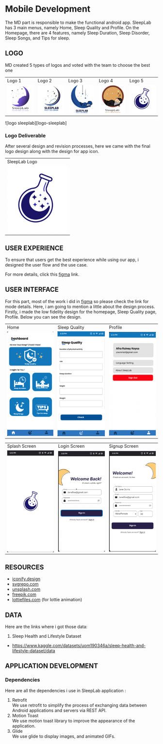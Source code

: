 # Mobile Development
The MD part is responsible to make the functional android app. SleepLab has 3 main menus, namely Home, Sleep Quality and Profile. 
On the Homepage, there are 4 features, namely Sleep Duration, Sleep Disorder, Sleep Songs, and Tips for sleep.

## LOGO
MD created 5 types of logos and voted with the team to choose the best one
<table>
  <tr>
    <td>Logo 1</td>
     <td>Logo 2 </td>
     <td>Logo 3</td>
    <td>Logo 4</td>
     <td>Logo 5</td>
  </tr>
  <tr>
    <td><img src="https://github.com/abdulrohman19/SleepLab/blob/android-developer/Logo/logo1.png" width=200></td>
    <td><img src="https://github.com/abdulrohman19/SleepLab/blob/android-developer/Logo/logo2.png" width=200 ></td>
    <td><img src="https://github.com/abdulrohman19/SleepLab/blob/android-developer/Logo/logo3.png" width=200 ></td>
    <td><img src="https://github.com/abdulrohman19/SleepLab/blob/android-developer/Logo/logo4.png" width=200></td>
    <td><img src="https://github.com/abdulrohman19/SleepLab/blob/android-developer/Logo/logo5.png" width=200 ></td>
  </tr>
 </table>

![logo sleeplab][logo-sleeplab]

### Logo Deliverable
[logo]:https://github.com/abdulrohman19/SleepLab/blob/android-developer/Logo/Logo.png
[logo-for-splashscreen]:https://github.com/abdulrohman19/SleepLab/blob/android-developer/Logo/logo%20splash.png
[logotext]:https://github.com/abdulrohman19/SleepLab/blob/android-developer/Logo/logotext.png
[logo-with-text]:https://github.com/abdulrohman19/SleepLab/blob/android-developer/Logo/logowithtext.png
[icon]:https://github.com/abdulrohman19/SleepLab/blob/android-developer/Logo/icon.png
After several design and revision processes, here we came with the final logo design along with the design for app icon.
<table>
  <tr>
    <td>SleepLab Logo</td>
    
  </tr>
  <tr>
    <td><img src="https://github.com/abdulrohman19/SleepLab/blob/android-developer/Logo/logo5.png" width=200></td>
  </tr>
 </table>
 
## USER EXPERIENCE
[figma-link]:https://www.figma.com/file/TRjIfkDYZof7YMZSXt3zAA/UI?type=design&node-id=0%3A1&mode=design&t=6AjMEUhFaRuDBLpL-1
To ensure that users get the best experience while using our app, i designed the user flow and the use case.

For more details, click this [figma][figma-link] link.

## USER INTERFACE
For this part, most of the work i did in [figma][figma-link] so please check the link for mode details. Here, i am going to mention a little about the design process. Firstly, i made the low fidelity design for the homepage, Sleep Quality page, Profile. Below you can see the design.


 <table>
  <tr>
     <td>Home</td>
     <td>Sleep Quality</td>
     <td>Profile</td>
  </tr>
  <tr>
    <td><img src="https://github.com/abdulrohman19/SleepLab/blob/android-developer/UIUX/new%20home.png" width=250 ></td>
    <td><img src="https://github.com/abdulrohman19/SleepLab/blob/android-developer/UIUX/new%20sleep%20quality.png" width=250></td>
    <td><img src="https://github.com/abdulrohman19/SleepLab/blob/android-developer/UIUX/new%20profile.png" width=250></td>
  </tr>
 </table>
  <table>
  <tr>
     <td>Splash Screen</td>
     <td>Login Screen</td>
    <td>Signup Screen</td>
  </tr>
  <tr>
    <td><img src="https://github.com/abdulrohman19/SleepLab/blob/android-developer/UIUX/new%20splash.png" width=250 ></td>
    <td><img src="https://github.com/abdulrohman19/SleepLab/blob/android-developer/UIUX/new%20login.png" width=250></td>
    <td><img src="https://github.com/abdulrohman19/SleepLab/blob/android-developer/UIUX/new%20sign%20up.png" width=250></td>
  </tr>
 </table>

## RESOURCES
- [iconify.design](https://iconify.design/)
- [svgrepo.com](https://www.svgrepo.com/)
- [unsplash.com](https://unsplash.com/)
- [freepik.com](https://www.freepik.com/home)
- [lottiefiles.com](https://lottiefiles.com/) (for lottie animation)

## DATA <br>
Here are the links where i got those data:
1. Sleep Health and Lifestyle Dataset
- https://www.kaggle.com/datasets/uom190346a/sleep-health-and-lifestyle-dataset/data

## APPLICATION DEVELOPMENT

### Dependencies
Here are all the dependencies i use in SleepLab application :

1. Retrofit <br>
We use retrofit to simplify the process of exchanging data between Android applications and servers via REST API.
2. Motion Toast <br>
We use motion toast library to  improve the appearance of the application.
3. Glide <br>
We use glide to display images, and animated GIFs.

